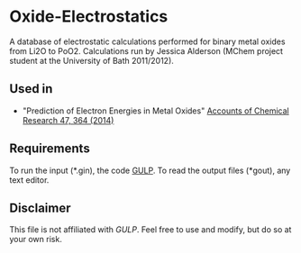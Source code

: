 Oxide-Electrostatics
====================

A database of electrostatic calculations performed for binary metal oxides from Li2O to PoO2. Calculations run by Jessica Alderson (MChem project student at the University of Bath 2011/2012).

Used in
------------
- "Prediction of Electron Energies in Metal Oxides" [Accounts of Chemical Research 47, 364 (2014)](http://pubs.acs.org/doi/abs/10.1021/ar400115x)

Requirements
------------
To run the input (*.gin), the code [GULP](http://nanochemistry.curtin.edu.au/gulp/). To read the output files (*gout), any text editor.

Disclaimer
----------
This file is not affiliated with *GULP*. Feel free to use and modify, but do so at your own risk.


